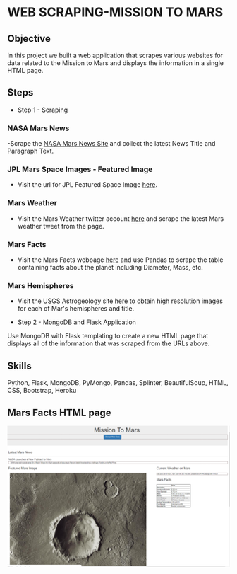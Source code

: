 # WEB SCRAPING-MISSION TO MARS

## Objective
In this project we built a web application that scrapes various websites for data related to the Mission to Mars and displays the information in a single HTML page. 

## Steps 
- Step 1 - Scraping

### NASA Mars News
-Scrape the [NASA Mars News Site](https://mars.nasa.gov/news/) and collect the latest News Title and Paragraph Text. 
### JPL Mars Space Images - Featured Image
* Visit the url for JPL Featured Space Image [here](https://www.jpl.nasa.gov/spaceimages/?search=&category=Mars).
### Mars Weather
* Visit the Mars Weather twitter account [here](https://twitter.com/marswxreport?lang=en) and scrape the latest Mars weather tweet from the page. 
### Mars Facts
* Visit the Mars Facts webpage [here](http://space-facts.com/mars/) and use Pandas to scrape the table containing facts about the planet including Diameter, Mass, etc.
### Mars Hemispheres
* Visit the USGS Astrogeology site [here](https://astrogeology.usgs.gov/search/results?q=hemisphere+enhanced&k1=target&v1=Mars) to obtain high resolution images for each of Mar's hemispheres and title.

- Step 2 - MongoDB and Flask Application

Use MongoDB with Flask templating to create a new HTML page that displays all of the information that was scraped from the URLs above.

## Skills
Python, Flask, MongoDB, PyMongo, Pandas, Splinter, BeautifulSoup, HTML, CSS, Bootstrap, Heroku

## Mars Facts HTML page

![alt text](https://github.com/Lalitaeranki/Web_scraping/blob/master/mars.png)
